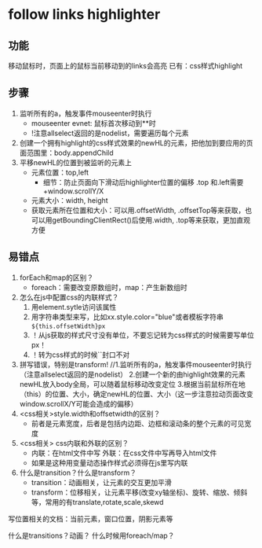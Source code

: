 # follow links highlighter
## 功能
移动鼠标时，页面上的鼠标当前移动到的links<a>会高亮
已有：css样式highlight

## 步骤
1. 监听所有的a，触发事件mouseenter时执行
    - mouseenter evnet: 鼠标首次移动到**时
    - !注意allselect返回的是nodelist，需要遍历每个元素
2. 创建一个拥有highlight的css样式效果的newHL的元素，把他加到要应用的页面范围里：body.appendChild
3. 平移newHL的位置到被监听的<a>元素上
    - 元素位置：top,left
        - 细节：防止页面向下滑动后highlighter位置的偏移 .top 和.left需要+window.scrollY/X
    - 元素大小：width, height
    - 获取<a>元素所在位置和大小：可以用.offsetWidth, .offsetTop等来获取，也可以用getBoundingClientRect()后使用.width, .top等来获取，更加直观方便

## 易错点
1. forEach和map的区别？
    -  foreach：需要改变原数组时，map：产生新数组时
2. 怎么在js中配置css的内联样式？
    1. 用element.sytle访问该属性 
    2. 用字符串类型来写，比如xx.style.color="blue"或者模板字符串`${this.offsetWidth}px` 
    3. ！从js获取的样式尺寸没有单位，不要忘记转为css样式的时候需要写单位px！
    4. ！转为css样式的时候``封口不对
3. 拼写错误，特别是transform!
    //1.监听所有的a，触发事件mouseenter时执行（注意allselect返回的是nodelist） 2.创建一个新的由highlight效果的元素newHL放入body全局，可以随着鼠标移动改变定位 3.根据当前鼠标所在地（this）的位置、大小，确定newHL的位置、大小（这一步注意拉动页面改变window.scrollX/Y可能会造成的偏移）
4. <css相关>style.width和offsetwidth的区别？
    - 前者是元素宽度，后者是包括内边距、边框和滚动条的整个元素的可见宽度
5. <css相关> css内联和外联的区别？
    - 内联：在html文件中写 外联：在css文件中写再导入html文件 
    - 如果是这种用变量动态操作样式必须得在js里写内联
6. 什么是transition？什么是transform？
    - transition：动画相关，让元素的交互更加平滑
    - transform：位移相关，让元素平移(改变xy轴坐标)、旋转、缩放、倾斜等，常用的有translate,rotate,scale,skewd




写位置相关的文档：当前元素，窗口位置，阴影元素等

什么是transitions？动画？
什么时候用foreach/map？